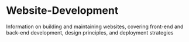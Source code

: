 # Website-Development
Information on building and maintaining websites, covering front-end and back-end development, design principles, and deployment strategies

